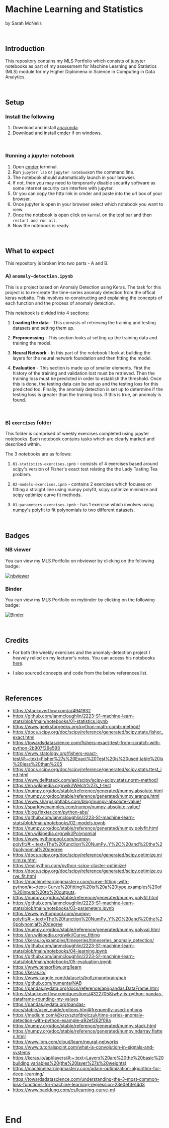 # Machine Learning and Statistics 

by Sarah McNelis

<br>

## Introduction

This repository contains my MLS Portfolio which consists of jupyter notebooks as part of my assessment for Machine Learning and Statistics (MLS) module for my Higher Diplomena in Science in Computing in Data Analytics.

<br>

## Setup

### Install the following

1. Download and install [anaconda](https://docs.anaconda.com/anaconda/install/index.html).
2. Download and install [cmder](https://cmder.app/) if on windows.

<br>

### Running a jupyter notebook

1. Open [cmder](https://cmder.app/) terminal.
2. Run `jupyter lab` or `jupyter notebook`on the command line.
3. The notebook should automatically launch in your browser. 
4. If not, then you may need to temporarily disable security software as some internet security can interfere with jupyter. 
5. Or you can copy the http link in cmder and paste into the url box of your browser. 
6. Once jupyter is open in your browser select which notebook you want to view. 
7. Once the notebook is open click on `kernal` on the tool bar and then `restart and run all`. 
8. Now the notebook is ready. 

<br>

## What to expect

This repository is broken into two parts - A and B. 


### A) `anomaly-detection.ipynb` 
This is a project based on Anomaly Detection using Keras. 
The task for this project is to re-create the time-series anomaly detection from the offical keras website. This involves re-constructing and explaining the concepts of each function and the process of anomaly detection. 

This notebook is divided into 4 sections:

1. **Loading the data** - This consists of retrieving the training and testing datasets and setting them up.

2. **Preprocessing** - This section looks at setting up the training data and training the model.
 
3. **Neural Network** - In this part of the notebook I look at building the layers for the neural network foundation and then fitting the model. 

4. **Evaluation** - This section is made up of smaller elements. First the history of the training and validation lost must be retrieved. Then the training loss must be predicted in order to establish the threshold. Once this is done, the testing data can be set up and the testing loss for this predicted too. Finally, the anomaly detection is set up to determine if the testing loss is greater than the training loss. If this is true, an anomaly is found. 

<br>

### B) `exercises` folder
This folder is comprised of weekly exercises completed using jupyter notebooks. Each notebook contains tasks which are clearly marked and described within. 

The 3 notebooks are as follows:

1. `01-statistics-exercises.ipnb` - consists of 4 exercises based around scipy's version of Fisher's exact test relating the the Lady Tasting Tea problem. 

2. `02-models-exercises.ipnb` - contains 2 exercises which focuses on fitting a straight line using numpy polyfit, scipy optimize minimize and scipy optimize curve fit methods. 

3. `01-parameters-exercises.ipnb` - has 1 exercise which involves using numpy's polyfit to fit polynomials to two different datasets. 

<br>


## Badges


### NB viewer
You can view my MLS Portfolio on nbviewer by clicking on the following badge:

[![nbviewer](https://raw.githubusercontent.com/jupyter/design/master/logos/Badges/nbviewer_badge.svg)](https://nbviewer.org/github/SarahMcN25/machine_statistics_assessment/tree/main/)


### Binder
You can view my MLS Portfolio on mybinder by clicking on the following badge:

[![Binder](https://mybinder.org/badge_logo.svg)](https://mybinder.org/v2/gh/SarahMcN25/machine_statistics_assessment/HEAD)

<br>


## Credits

- For both the weekly exercises and the anomaly-detection project I heavely relied on my lecturer's notes. You can access his notebooks [here](https://github.com/ianmcloughlin/2223-S1-machine-learn-stats/tree/main/notebooks). 

- I also sourced concepts and code from the below references list. 


<br>


## References


- https://stackoverflow.com/a/4941932 
- https://github.com/ianmcloughlin/2223-S1-machine-learn-stats/blob/main/notebooks/01-statistics.ipynb 
- https://www.geeksforgeeks.org/python-math-comb-method/
- https://docs.scipy.org/doc/scipy/reference/generated/scipy.stats.fisher_exact.html
- https://towardsdatascience.com/fishers-exact-test-from-scratch-with-python-2b907f29e593
- https://www.statology.org/fishers-exact-test/#:~:text=Fisher%27s%20Exact%20Test%20is%20used,table%20is%20less%20than%205
- https://docs.scipy.org/doc/scipy/reference/generated/scipy.stats.ttest_ind.html
- https://www.delftstack.com/api/scipy/scipy-scipy.stats.norm-method/
- https://en.wikipedia.org/wiki/Welch%27s_t-test
- https://numpy.org/doc/stable/reference/generated/numpy.absolute.html
- https://numpy.org/doc/stable/reference/generated/numpy.arange.html
- https://www.sharpsightlabs.com/blog/numpy-absolute-value/ 
- https://sparkbyexamples.com/numpy/numpy-absolute-value/
- https://blog.finxter.com/python-abs/
- https://github.com/ianmcloughlin/2223-S1-machine-learn-stats/blob/main/notebooks/02-models.ipynb
- https://numpy.org/doc/stable/reference/generated/numpy.polyfit.html
- https://en.wikipedia.org/wiki/Polynomial 
- https://www.pythonpool.com/numpy-polyfit/#:~:text=The%20function%20NumPy.,Y%2C%20and%20the%20polynomial%20degree
- https://docs.scipy.org/doc/scipy/reference/generated/scipy.optimize.minimize.html
- https://realpython.com/python-scipy-cluster-optimize/
- https://docs.scipy.org/doc/scipy/reference/generated/scipy.optimize.curve_fit.html
- https://machinelearningmastery.com/curve-fitting-with-python/#:~:text=Curve%20fitting%20is%20a%20type,examples%20of%20inputs%20to%20outputs.
- https://numpy.org/doc/stable/reference/generated/numpy.polyfit.html
- https://github.com/ianmcloughlin/2223-S1-machine-learn-stats/blob/main/notebooks/03-parameters.ipynb
- https://www.pythonpool.com/numpy-polyfit/#:~:text=The%20function%20NumPy.,Y%2C%20and%20the%20polynomial%20degree
- https://numpy.org/doc/stable/reference/generated/numpy.polyval.html
- https://en.wikipedia.org/wiki/Curve_fitting
- https://keras.io/examples/timeseries/timeseries_anomaly_detection/
- https://github.com/ianmcloughlin/2223-S1-machine-learn-stats/blob/main/notebooks/04-learning.ipynb
- https://github.com/ianmcloughlin/2223-S1-machine-learn-stats/blob/main/notebooks/05-evaluation.ipynb
- https://www.tensorflow.org/learn
- https://keras.io/
- https://www.kaggle.com/datasets/boltzmannbrain/nab
- https://github.com/numenta/NAB
- https://pandas.pydata.org/docs/reference/api/pandas.DataFrame.html
- https://stackoverflow.com/questions/43227058/why-is-python-pandas-dataframe-rounding-my-values
- https://pandas.pydata.org/pandas-docs/stable/user_guide/options.html#frequently-used-options
- https://medium.com/@krzysztofdrelczuk/time-series-anomaly-detection-with-python-example-a92ef262f09a
- https://numpy.org/doc/stable/reference/generated/numpy.stack.html
- https://numpy.org/doc/stable/reference/generated/numpy.ndarray.flatten.html
- https://www.ibm.com/cloud/learn/neural-networks
- https://www.tutorialspoint.com/what-is-convolution-in-signals-and-systems
- https://keras.io/api/layers/#:~:text=Layers%20are%20the%20basic%20building,variables%20(the%20layer%27s%20weights)
- https://machinelearningmastery.com/adam-optimization-algorithm-for-deep-learning/
- https://towardsdatascience.com/understanding-the-3-most-common-loss-functions-for-machine-learning-regression-23e0ef3e14d3
- https://www.baeldung.com/cs/learning-curve-ml


<br>


# End